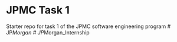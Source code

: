 # JPMC Task 1
Starter repo for task 1 of the JPMC software engineering program
#   J P _ M o r g a n  
 #   J P _ M o r g a n _ I n t e r n s h i p  
 